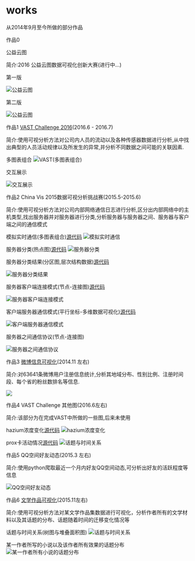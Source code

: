 # works
从2014年9月至今所做的部分作品


作品0

公益云图

简介:2016 公益云图数据可视化创新大赛(进行中...)

第一版

![](https://github.com/xswei/works/blob/master/%E5%85%AC%E7%9B%8A%E4%BA%91%E5%9B%BEv1.jpg "公益云图")

第二版

![](https://github.com/xswei/works/blob/master/%E5%85%AC%E7%9B%8A%E4%BA%91%E5%9B%BEv2.jpg "公益云图")


作品1
[VAST Challenge 2016](https://github.com/xswei/VAST2016MC2)(2016.6 - 2016.7)

简介:使用可视分析方法对公司内人员的流动以及各种传感器数据进行分析,从中找出典型的人员活动规律以及所发生的异常,并分析不同数据之间可能的关联因素.

多图表组合
![](https://github.com/xswei/works/blob/master/vast1.jpg "VAST(多图表组合)")

交互展示

![](https://github.com/xswei/works/blob/master/vast3.jpg "交互展示")

作品2
China Vis 2015数据可视分析挑战赛(2015.5-2015.6)

简介:使用可视分析方法对公司内部网络通信日志进行分析,区分出内部网络中的主机类型,找出服务器并对服务器进行分类,分析服务器与服务器之间、服务器与客户端之间的通信模式</div>

模拟实时通信(多图表组合)[源代码](https://github.com/xswei/ChinaVis2015_realtime)
![](https://github.com/xswei/works/blob/master/Chinavis1.jpg "模拟实时通信")

服务器分类(热点图)[源代码](https://github.com/xswei/ChinaVis2015_heatmap)
![](https://github.com/xswei/works/blob/master/Chinavis2.jpg "服务器分类")

服务器分类结果(分区图,层次结构数据)[源代码](https://github.com/xswei/ChinaVis2015_partition)

![](https://github.com/xswei/works/blob/master/Chinavis3.jpg "服务器分类结果")

服务器客户端连接模式(节点-连接图)[源代码](https://github.com/xswei/ChinaVis2015_force)

![](https://github.com/xswei/works/blob/master/Chinavis4.jpg "服务器客户端连接模式")

客户端服务器通信模式(平行坐标-多维数据可视化)[源代码](https://github.com/xswei/ChinaVis2015_parallel)

![](https://github.com/xswei/works/blob/master/Chinavis5.jpg "客户端服务器通信模式")

服务器之间通信协议(节点-连接图)

![](https://github.com/xswei/works/blob/master/Chinavis6.jpg "服务器之间通信协议")


作品3
[微博信息可视化](https://github.com/xswei/weiboVisualization)(2014.11 左右)

简介:对63641条微博用户注册信息统计,分析其地域分布、性别比例、注册时间段、每个省的粉丝数排名等信息.


![](https://github.com/xswei/works/blob/master/weibo.jpg)

作品4
VAST Challenge 其他图(2016.6左右)

简介:该部分为在完成VAST中所做的一些图,后来未使用</div>

hazium浓度变化[源代码](https://github.com/xswei/VAST2016_hazium)
![](https://github.com/xswei/works/blob/master/hazium.jpg "hazium浓度变化")

prox卡活动情况[源代码](https://github.com/xswei/VAST2016_prox)
![](https://github.com/xswei/works/blob/master/prox.jpg "话题与时间关系")


作品5
QQ空间好友动态(2015.3 左右)

简介:使用python爬取最近一个月内好友QQ空间动态,可分析出好友的活跃程度等信息</div>


![](https://github.com/xswei/works/blob/master/qq.jpg "QQ空间好友动态")


作品6
[文学作品可视化](https://github.com/xswei/literatureVisualization)(2015.11左右)

简介:使用可视分析方法对某文学作品集数据进行可视化，分析作者所有的文学材料以及其话题的分布、话题随着时间的迁移变化情况等

话题与时间关系(树图与堆叠面积图)
![](https://github.com/xswei/works/blob/master/wenxuezuopin1.jpg "话题与时间关系")

某一作者所写的小说以及该作者所有效果的话题分布
![](https://github.com/xswei/works/blob/master/wenxuezuopin2.jpg "某一作者所有小说的话题分布")
